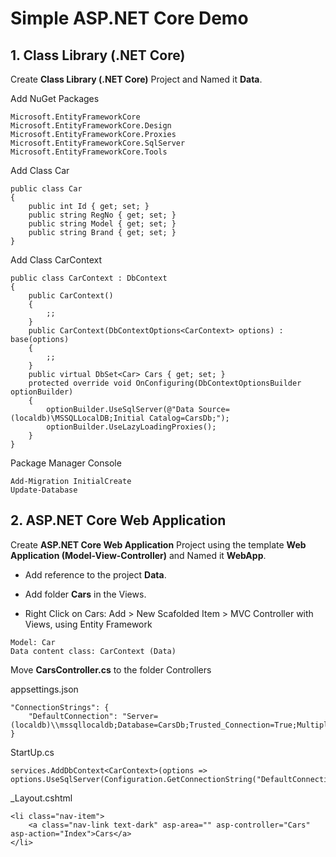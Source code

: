 # Simple ASP.NET Core Demo

## 1. Class Library (.NET Core) 
Create **Class Library (.NET Core)** Project and Named it **Data**.

Add NuGet Packages
```
Microsoft.EntityFrameworkCore
Microsoft.EntityFrameworkCore.Design
Microsoft.EntityFrameworkCore.Proxies
Microsoft.EntityFrameworkCore.SqlServer
Microsoft.EntityFrameworkCore.Tools
```
Add Class Car
```
public class Car
{
	public int Id { get; set; }
	public string RegNo { get; set; }
	public string Model { get; set; }
	public string Brand { get; set; }
}
```
Add Class CarContext
```
public class CarContext : DbContext
{
	public CarContext()
	{
		;;
	}
	public CarContext(DbContextOptions<CarContext> options) : base(options)
	{
		;;
	}
	public virtual DbSet<Car> Cars { get; set; }
	protected override void OnConfiguring(DbContextOptionsBuilder optionBuilder)
	{
		optionBuilder.UseSqlServer(@"Data Source=(localdb)\MSSQLLocalDB;Initial Catalog=CarsDb;");
		optionBuilder.UseLazyLoadingProxies();
	}
}
```
Package Manager Console
```
Add-Migration InitialCreate
Update-Database
```

## 2. ASP.NET Core Web Application  
Create **ASP.NET Core Web Application** Project using the template **Web Application (Model-View-Controller)** and Named it **WebApp**.

- Add reference to the project **Data**.
- Add folder **Cars** in the Views.

- Right Click on Cars: Add > New Scafolded Item > MVC Controller with Views, using Entity Framework
```
Model: Car
Data content class: CarContext (Data)
```
Move **CarsController.cs** to the folder Controllers

appsettings.json
```
"ConnectionStrings": {
	"DefaultConnection": "Server=(localdb)\\mssqllocaldb;Database=CarsDb;Trusted_Connection=True;MultipleActiveResultSets=true"
}
```
StartUp.cs
```
services.AddDbContext<CarContext>(options => options.UseSqlServer(Configuration.GetConnectionString("DefaultConnection")));
```
_Layout.cshtml
```
<li class="nav-item">
	<a class="nav-link text-dark" asp-area="" asp-controller="Cars" asp-action="Index">Cars</a>
</li>
```
